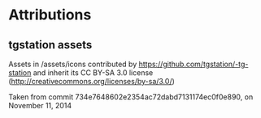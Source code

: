 # Attributions

## tgstation assets

Assets in /assets/icons contributed by https://github.com/tgstation/-tg-station and inherit its CC BY-SA 3.0 license (http://creativecommons.org/licenses/by-sa/3.0/)

Taken from commit 734e7648602e2354ac72dabd7131174ec0f0e890, on November 11, 2014
